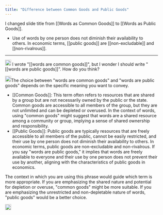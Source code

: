 ```yaml
---
title: "Difference between Common Goods and Public Goods"
---
```


I changed slide title from [[Words as Common Goods]] to [[Words as Public Goods]].
- Use of words by one person does not diminish their availability to others. In economic terms, [[public goods]] are [[non-excludable]] and [[non-rivalrous]].

---
<img src='https://scrapbox.io/api/pages/nishio/nishio/icon' alt='nishio.icon' height="19.5"/> I wrote "[[words are common goods]]", but I wonder I should write "[[words are public goods]]". How do you think?

<img src='https://scrapbox.io/api/pages/nishio/GPT/icon' alt='GPT.icon' height="19.5"/>The choice between "words are common goods" and "words are public goods" depends on the specific meaning you want to convey.
- [[Common Goods]]: This term often refers to resources that are shared by a group but are not necessarily owned by the public or the state. Common goods are accessible to all members of the group, but they are not unlimited and can be depleted or overused. In the context of words, using "common goods" might suggest that words are a shared resource among a community or group, implying a sense of shared ownership and responsibility.
- [[Public Goods]]: Public goods are typically resources that are freely accessible to all members of the public, cannot be easily restricted, and their use by one person does not diminish their availability to others. In economic terms, public goods are non-excludable and non-rivalrous. If you say "words are public goods," it implies that words are freely available to everyone and their use by one person does not prevent their use by another, aligning with the characteristics of public goods in economics.

The context in which you are using this phrase would guide which term is more appropriate. If you are emphasizing the shared nature and potential for depletion or overuse, "common goods" might be more suitable. If you are emphasizing the unrestricted and non-depletable nature of words, "public goods" would be a better choice.

<img src='https://scrapbox.io/api/pages/nishio/en/icon' alt='en.icon' height="19.5"/>
